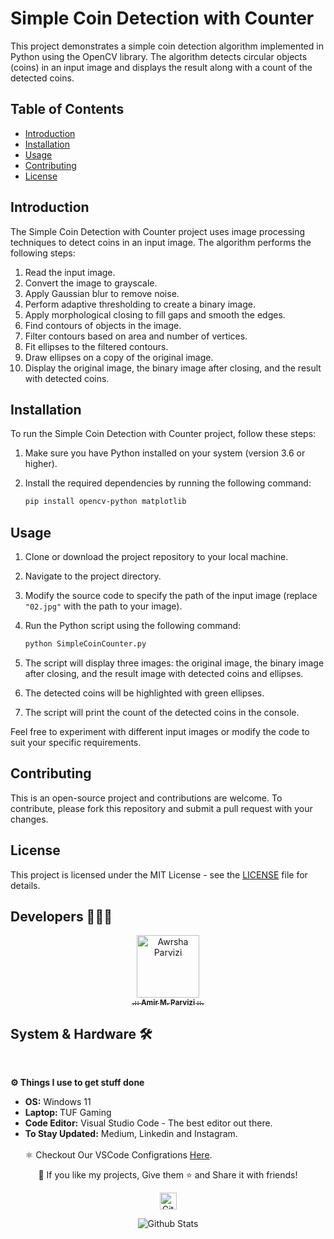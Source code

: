 # Simple Coin Detection with Counter

This project demonstrates a simple coin detection algorithm implemented in Python using the OpenCV library. The algorithm detects circular objects (coins) in an input image and displays the result along with a count of the detected coins.

## Table of Contents

- [Introduction](#introduction)
- [Installation](#installation)
- [Usage](#usage)
- [Contributing](#contributing)
- [License](#license)

## Introduction

The Simple Coin Detection with Counter project uses image processing techniques to detect coins in an input image. The algorithm performs the following steps:

1. Read the input image.
1. Convert the image to grayscale.
1. Apply Gaussian blur to remove noise.
1. Perform adaptive thresholding to create a binary image.
1. Apply morphological closing to fill gaps and smooth the edges.
1. Find contours of objects in the image.
1. Filter contours based on area and number of vertices.
1. Fit ellipses to the filtered contours.
1. Draw ellipses on a copy of the original image.
1. Display the original image, the binary image after closing, and the result with detected coins.

## Installation

To run the Simple Coin Detection with Counter project, follow these steps:

1. Make sure you have Python installed on your system (version 3.6 or higher).

1. Install the required dependencies by running the following command:

   ```bash
   pip install opencv-python matplotlib
   ```

## Usage

1. Clone or download the project repository to your local machine.

1. Navigate to the project directory.

1. Modify the source code to specify the path of the input image (replace `"02.jpg"` with the path to your image).

1. Run the Python script using the following command:

   ```bash
   python SimpleCoinCounter.py
   ```

1. The script will display three images: the original image, the binary image after closing, and the result image with detected coins and ellipses.

1. The detected coins will be highlighted with green ellipses.

1. The script will print the count of the detected coins in the console.

Feel free to experiment with different input images or modify the code to suit your specific requirements.

## Contributing

This is an open-source project and contributions are welcome. To contribute, please fork this repository and submit a pull request with your changes.

## License

This project is licensed under the MIT License - see the [LICENSE](LICENSE) file for details.

## Developers 👨🏻‍💻

<p align="center">
<a href="https://github.com/Awrsha"><img src="https://avatars.githubusercontent.com/u/89135083?v=4" width="100;" alt="Awrsha Parvizi"/><br /><sub><b>.:: Amir M. Parvizi ::.</b></sub></a>
</p>

## System & Hardware 🛠  
<br> <summary><b>⚙️ Things I use to get stuff done</b></summary> <ul> <li><b>OS:</b> Windows 11</li> <li><b>Laptop: </b>TUF Gaming</li> <li><b>Code Editor:</b> Visual Studio Code - The best editor out there.</li> <li><b>To Stay Updated:</b> Medium, Linkedin and Instagram.</li> <br /> ⚛️ Checkout Our VSCode Configrations <a href="">Here</a>. </ul> <p align="center">💙 If you like my projects, Give them ⭐ and Share it with friends!</p></p><p align="center"><img height="27" src="https://raw.githubusercontent.com/mayhemantt/mayhemantt/Update/svg/Bottom.svg" alt="Github Stats" /></p>

<p align="center">
<img src="https://raw.githubusercontent.com/mayhemantt/mayhemantt/Update/svg/Bottom.svg" alt="Github Stats" />
</p>
